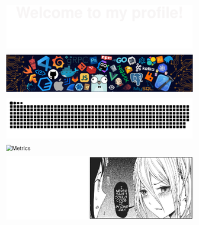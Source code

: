 ![welcom](Bottom_up.svg)

![1717089813872](./src/header_.png)

![Snake dark Game](https://github.com/moxer-mmh/moxer-mmh/blob/output/github-contribution-grid-snake-dark.svg)

![Metrics](https://metrics.lecoq.io/moxer-mmh?template=classic&base.hireable=true&repositories.forks=true&isocalendar=1&languages=1&achievements=1&notable=1&activity=1&discussions=1&base=header%2C%20activity%2C%20community%2C%20repositories%2C%20metadata&base.indepth=false&base.hireable=true&base.skip=false&isocalendar=false&isocalendar.duration=full-year&languages=false&languages.limit=8&languages.threshold=0%25&languages.other=true&languages.colors=github&languages.sections=most-used&languages.indepth=false&languages.analysis.timeout=15&languages.analysis.timeout.repositories=7.5&languages.categories=markup%2C%20programming&languages.recent.categories=markup%2C%20programming&languages.recent.load=300&languages.recent.days=14&discussions=false&discussions.categories=true&discussions.categories.limit=0&achievements=false&achievements.threshold=C&achievements.secrets=true&achievements.display=compact&achievements.limit=0&notable=false&notable.from=all&notable.repositories=false&notable.indepth=false&notable.types=commit&notable.self=true&activity=false&activity.limit=5&activity.load=300&activity.days=14&activity.visibility=all&activity.timestamps=false&activity.filter=all)

![img](./src/335849552-f03a6539-5f5e-4e29-8cc5-8f2138660440.png)
